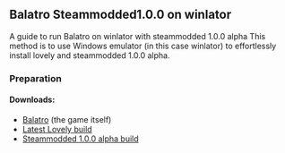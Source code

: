 ## Balatro Steammodded1.0.0 on winlator
A guide to run Balatro on winlator with steammodded 1.0.0 alpha
This method is to use Windows emulator (in this case winlator) to effortlessly install lovely and steammodded 1.0.0 alpha.

### Preparation
#### Downloads:
- [Balatro](https://store.steampowered.com/app/2379780/Balatro/?l=tchinese) (the game itself)
- [Latest Lovely build](https://github.com/ethangreen-dev/lovely-injector/releases/tag/v0.5.0-beta5)
- [Steammodded 1.0.0 alpha build](https://github.com/Steamopollys/Steamodded/archive/refs/heads/main.zip)
